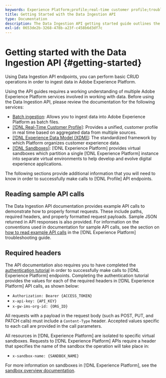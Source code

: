 ```yaml
---
keywords: Experience Platform;profile;real-time customer profile;troubleshooting;API
title: Getting Started with the Data Ingestion API
type: Documentation
description: The Data Ingestion API getting started guide outlines the key concepts and basic functionality that you need to know before you can begin to ingest data into Experience Platform using APIs.
exl-id: 0653de2b-3268-478b-a23f-c458b6d3df7c
---
```

# Getting started with the Data Ingestion API {#getting-started}

Using Data Ingestion API endpoints, you can perform basic CRUD operations in order to ingest data in Adobe Experience Platform.

Using the API guides requires a working understanding of multiple Adobe Experience Platform services involved in working with data. Before using the Data Ingestion API, please review the documentation for the following services:

* [Batch ingestion](./overview.md): Allows you to ingest data into Adobe Experience Platform as batch files.
* [[!DNL Real-Time Customer Profile]](../home.md): Provides a unified, customer profile in real time based on aggregated data from multiple sources.
* [[!DNL Experience Data Model (XDM)]](../../xdm/home.md): The standardized framework by which Platform organizes customer experience data.
* [[!DNL Sandboxes]](../../sandboxes/home.md): [!DNL Experience Platform] provides virtual sandboxes which partition a single [!DNL Experience Platform] instance into separate virtual environments to help develop and evolve digital experience applications.

The following sections provide additional information that you will need to know in order to successfully make calls to [!DNL Profile] API endpoints.

## Reading sample API calls

The Data Ingestion API documentation provides example API calls to demonstrate how to properly format requests. These include paths, required headers, and properly formatted request payloads. Sample JSON returned in API responses is also provided. For information on the conventions used in documentation for sample API calls, see the section on [how to read example API calls](../../landing/troubleshooting.md#how-do-i-format-an-api-request) in the [!DNL Experience Platform] troubleshooting guide.

## Required headers

The API documentation also requires you to have completed the [authentication tutorial](https://www.adobe.com/go/platform-api-authentication-en) in order to successfully make calls to [!DNL Experience Platform] endpoints. Completing the authentication tutorial provides the values for each of the required headers in [!DNL Experience Platform] API calls, as shown below:

* `Authorization: Bearer {ACCESS_TOKEN}`
* `x-api-key: {API_KEY}`
* `x-gw-ims-org-id: {ORG_ID}`

All requests with a payload in the request body (such as POST, PUT, and PATCH calls) must include a `Content-Type` header. Accepted values specific to each call are provided in the call parameters.

All resources in [!DNL Experience Platform] are isolated to specific virtual sandboxes. Requests to [!DNL Experience Platform] APIs require a header that specifies the name of the sandbox the operation will take place in:

* `x-sandbox-name: {SANDBOX_NAME}`

For more information on sandboxes in [!DNL Experience Platform], see the [sandbox overview documentation](../../sandboxes/home.md).

